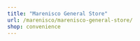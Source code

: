 ```yaml
---
title: "Marenisco General Store"
url: /marenisco/marenisco-general-store/
shop: convenience
---
```

